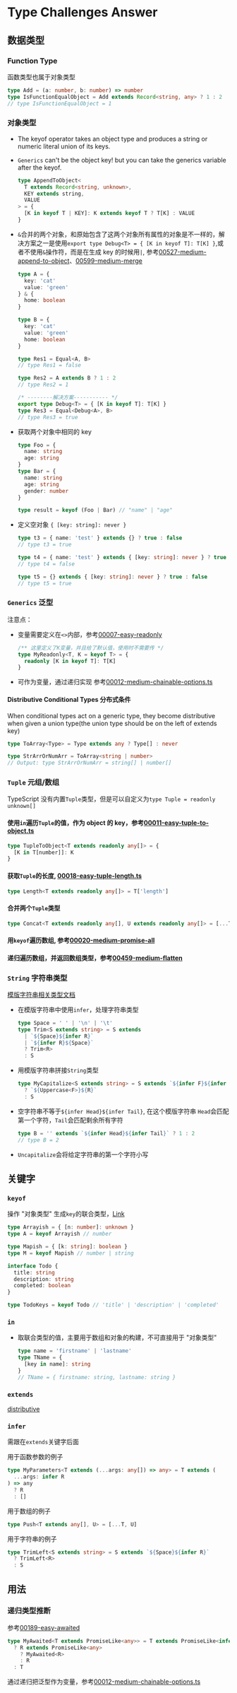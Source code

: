 # Type Challenges Answer

## 数据类型

### Function Type

函数类型也属于对象类型

```ts
type Add = (a: number, b: number) => number
type IsFunctionEqualObject = Add extends Record<string, any> ? 1 : 2
// type IsFunctionEqualObject = 1
```

### 对象类型

- The keyof operator takes an object type and produces a string or numeric literal union of its keys.

- `Generics` can't be the object key! but you can take the generics variable after the keyof.

  ```ts
  type AppendToObject<
    T extends Record<string, unknown>,
    KEY extends string,
    VALUE
  > = {
    [K in keyof T | KEY]: K extends keyof T ? T[K] : VALUE
  }
  ```

- `&`合并的两个对象，和原始包含了这两个对象所有属性的对象是不一样的，解决方案之一是使用`export type Debug<T> = { [K in keyof T]: T[K] }`,或者不使用`&`操作符，而是在生成 key 的时候用`|`,
  参考[00527-medium-append-to-object](./src/00527-medium-append-to-object.ts)、[00599-medium-merge](./src/00599-medium-merge.ts)

  ```ts
  type A = {
    key: 'cat'
    value: 'green'
  } & {
    home: boolean
  }

  type B = {
    key: 'cat'
    value: 'green'
    home: boolean
  }

  type Res1 = Equal<A, B>
  // type Res1 = false

  type Res2 = A extends B ? 1 : 2
  // type Res2 = 1

  /* --------解决方案----------- */
  export type Debug<T> = { [K in keyof T]: T[K] }
  type Res3 = Equal<Debug<A>, B>
  // type Res3 = true
  ```

- 获取两个对象中相同的 key

  ```ts
  type Foo = {
    name: string
    age: string
  }
  type Bar = {
    name: string
    age: string
    gender: number
  }

  type result = keyof (Foo | Bar) // "name" | "age"
  ```

- 定义空对象 `{ [key: string]: never }`

  ```ts
  type t3 = { name: 'test' } extends {} ? true : false
  // type t3 = true

  type t4 = { name: 'test' } extends { [key: string]: never } ? true : false
  // type t4 = false

  type t5 = {} extends { [key: string]: never } ? true : false
  // type t5 = true
  ```

### `Generics` 泛型

注意点：

- 变量需要定义在`<>`内部，参考[00007-easy-readonly](./src/00007-easy-readonly.ts)

  ```ts
  /** 这里定义了K变量，并且给了默认值，使用时不需要传 */
  type MyReadonly<T, K = keyof T> = {
    readonly [K in keyof T]: T[K]
  }
  ```

- 可作为变量，通过递归实现
  参考[00012-medium-chainable-options.ts](./src/00012-medium-chainable-options.ts)

#### Distributive Conditional Types 分布式条件

When conditional types act on a generic type, they become distributive when given a union type(the union type should be on the left of extends key)

```ts
type ToArray<Type> = Type extends any ? Type[] : never

type StrArrOrNumArr = ToArray<string | number>
// Output: type StrArrOrNumArr = string[] | number[]
```

### `Tuple` 元组/数组

TypeScript 没有内置`Tuple`类型，但是可以自定义为`type Tuple = readonly unknown[]`

#### 使用`in`遍历`Tuple`的值，作为 object 的 key，参考[00011-easy-tuple-to-object.ts](./src/00011-easy-tuple-to-object.ts)

```ts
type TupleToObject<T extends readonly any[]> = {
  [K in T[number]]: K
}
```

#### 获取`Tuple`的长度, [00018-easy-tuple-length.ts](./src/00018-easy-tuple-length.ts)

```ts
type Length<T extends readonly any[]> = T['length']
```

#### 合并两个`Tuple`类型

```ts
type Concat<T extends readonly any[], U extends readonly any[]> = [...T, ...U]
```

#### 用`keyof`遍历数组, 参考[00020-medium-promise-all](./src/00020-medium-promise-all.ts)

#### 递归遍历数组，并返回数组类型，参考[00459-medium-flatten](./src/00459-medium-flatten.ts)

### `String` 字符串类型

[模版字符串相关类型文档](https://www.typescriptlang.org/docs/handbook/2/template-literal-types.html)

- 在模版字符串中使用`infer`，处理字符串类型

  ```ts
  type Space = ' ' | '\n' | '\t'
  type Trim<S extends string> = S extends
    | `${Space}${infer R}`
    | `${infer R}${Space}`
    ? Trim<R>
    : S
  ```

- 用模版字符串拼接`String`类型

  ```ts
  type MyCapitalize<S extends string> = S extends `${infer F}${infer R}`
    ? `${Uppercase<F>}${R}`
    : S
  ```

- 空字符串不等于`${infer Head}${infer Tail}`, 在这个模版字符串 `Head`会匹配第一个字符，`Tail`会匹配剩余所有字符

  ```ts
  type B = '' extends `${infer Head}${infer Tail}` ? 1 : 2
  // type B = 2
  ```

- `Uncapitalize`会将给定字符串的第一个字符小写

## 关键字

### `keyof`

操作 "对象类型" 生成`key`的联合类型，[Link](https://www.typescriptlang.org/docs/handbook/2/keyof-types.html)

```ts
type Arrayish = { [n: number]: unknown }
type A = keyof Arrayish // number

type Mapish = { [k: string]: boolean }
type M = keyof Mapish // number | string

interface Todo {
  title: string
  description: string
  completed: boolean
}

type TodoKeys = keyof Todo // 'title' | 'description' | 'completed'
```

### `in`

- 取联合类型的值，主要用于数组和对象的构建，不可直接用于 "对象类型"

  ```ts
  type name = 'firstname' | 'lastname'
  type TName = {
    [key in name]: string
  }
  // TName = { firstname: string, lastname: string }
  ```

### `extends`

[distributive](https://www.typescriptlang.org/docs/handbook/2/conditional-types.html#distributive-conditional-types)

### `infer`

需跟在`extends`关键字后面

用于函数参数的例子

```ts
type MyParameters<T extends (...args: any[]) => any> = T extends (
  ...args: infer R
) => any
  ? R
  : []
```

用于数组的例子

```ts
type Push<T extends any[], U> = [...T, U]
```

用于字符串的例子

```ts
type TrimLeft<S extends string> = S extends `${Space}${infer R}`
  ? TrimLeft<R>
  : S
```

## 用法

### 递归类型推断

参考[00189-easy-awaited](./src/00189-easy-awaited.ts)

```ts
type MyAwaited<T extends PromiseLike<any>> = T extends PromiseLike<infer R>
  ? R extends PromiseLike<any>
    ? MyAwaited<R>
    : R
  : T
```

通过递归把泛型作为变量，参考[00012-medium-chainable-options.ts](./src/00012-medium-chainable-options.ts)
